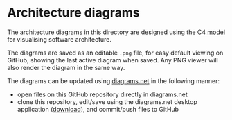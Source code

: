 # Architecture diagrams

The architecture diagrams in this directory are designed using the [C4 model](https://c4model.com) for visualising software architecture.

The diagrams are saved as an editable `.png` file, for easy default viewing on GitHub, showing the last active diagram when saved. Any PNG
viewer will also render the diagram in the same way.

The diagrams can be updated using [diagrams.net](https://diagrams.net) in the following manner:

- open files on this GitHub repository directly in diagrams.net
- clone this repository, edit/save using the diagrams.net desktop application ([download](https://github.com/jgraph/drawio-desktop/releases)), and commit/push files to GitHub
